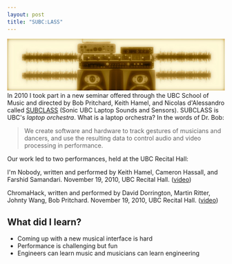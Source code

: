 ```yaml
---
layout: post
title: "SUBC:LASS"
---
```

![A few musical and tech-looking things](/images/subclassbanner.jpg)
In 2010 I took part in a new seminar offered through the UBC School of Music and directed by Bob Pritchard, Keith Hamel, and Nicolas d'Alessandro called [SUBCLASS](https://ubcsubclass2016.wordpress.com/) (Sonic UBC Laptop Sounds and Sensors). SUBCLASS is UBC's *laptop orchestra*. What is a laptop orchestra? In the words of Dr. Bob:

>We create software and hardware to track gestures of musicians and dancers, and use the resulting data to control audio and video processing in performance.

Our work led to two performances, held at the UBC Recital Hall:

I'm Nobody, written and performed by Keith Hamel, Cameron Hassall, and Farshid Samandari. November 19, 2010, UBC Recital Hall. ([video](https://vimeo.com/17662796))

ChromaHack, written and performed by David Dorrington, Martin Ritter, Johnty Wang, Bob Pritchard. November 19, 2010, UBC Recital Hall. ([video](https://vimeo.com/17661872))

What did I learn?
---
* Coming up with a new musical interface is hard
* Performance is challenging but fun
* Engineers can learn music and musicians can learn engineering
